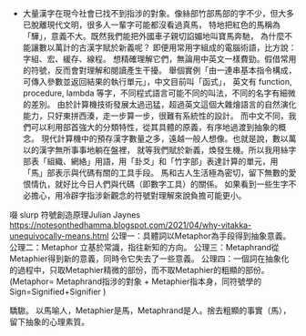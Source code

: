 - 大量漢字在現今社會已找不到指涉的對象。像絲部竹部馬部的字不少，但大多已脫離現代文明，很多人一輩字可能都沒看過真馬，
特地把紅色的馬稱為「驊」，意義不大。既然我們能把外國車子親切諂媚地叫寶馬奔馳，
為什麼不能讓數以萬計的古漢字賦於新義呢？
即便用常用字組成的電腦術語，比方說：字組、宏、緩存、線程。
想精確理解它們，無論用中英文一樣費勁。假借常用的符號，反而會對理解和閱讀產生干擾。
舉個實例「由一連串基本指令構成，可傳入參數並返回結果的執行單元」，中文目前叫「函式」，
英文有 function, procedure, lambda 等字，不同程式語言可能不同的叫法，不同的名字有細微的差別。
由於計算機技術發展太過迅猛，超過英文這個大雜燴語言的自然演化能力，只好東拼西湊，走一步算一步，很難有系統性的設計。
而中文不同，我們可以利用部首強大的分類特性，從其具體的原義，有序地過渡到抽象的概念。
現代計算機中的預存漢字數量之多，遠越一般人想像。也就是說，數以萬以的漢字無所事事地躺在盤裡，
就等我們賦於新義，煥發生機。所以我用絲字部表「組織、網絡」用語，用「卦爻」和「竹字部」表達計算的單元，用「馬」部表示與代碼有關的工具手段。
馬和古人生活極為密切，留下無數的愛恨情仇，就好比今日人們與代碼（即數字工具）的關係。
如果看到一些生字不必擔心，用冷辟字指涉新觀念的符號對理解來說負擔可能更小。


啜  slurp
符號創造原理Julian Jaynes
https://notesonthedhamma.blogspot.com/2021/04/why-vitakka-unequivocally-means.html
公理一：具體詞以Metaphor為手段得到抽象意義。 
公理二：Metaphor 立基於常識，指往新知的方向。
公理三：Metaphrand從Metaphier得到新的意義，同時令它失去了一些意義。
公理四：一個詞在抽象化的過程中，只取Metaphier精微的部份，而不取Metaphier的粗顯的部份。
(Metaphor= Metaphrand指涉的對象 + Metaphier指本身，同符號學的Sign=Signified+Signifier )

驕䮯。 以馬喻人，Metaphier是馬，Metaphrand是人。捨去粗顯的事實（馬），留下抽象的心理素質。




